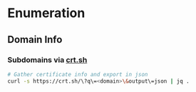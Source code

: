 # Enumeration

## Domain Info
### Subdomains via [crt.sh](https://crt.sh)
```bash
# Gather certificate info and export in json
curl -s https://crt.sh/\?q\=<domain>\&output\=json | jq .
```

